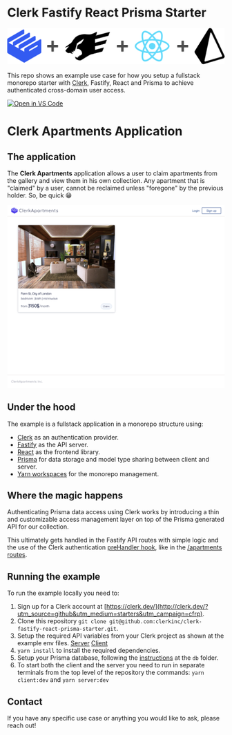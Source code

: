 # Clerk Fastify React Prisma Starter

<img src="./docs/cfrp.png" />

This repo shows an example use case for how you setup a fullstack monorepo starter with [Clerk](https://clerk.dev?utm_source=github&utm_medium=starters&utm_campaign=cfrp), Fastify, React and Prisma to achieve authenticated cross-domain user access.

[![Open in VS Code](https://open.vscode.dev/badges/open-in-vscode.svg)](https://open.vscode.dev/clerkinc/clerk-fastify-react-prisma-starter)

# Clerk Apartments Application

## The application

The **Clerk Apartments** application allows a user to claim apartments from the gallery and view them in his own collection. Any apartment that is "claimed" by a user, cannot be reclaimed unless "foregone" by the previous holder. So, be quick 😁

<img src="./docs/show.png" />

## Under the hood

The example is a fullstack application in a monorepo structure using:

- [Clerk](https://clerk.dev?utm_source=github&utm_medium=starters&utm_campaign=cfrp) as an authentication provider.
- [Fastify](https://www.fastify.io/) as the API server.
- [React](https://reactjs.org/) as the frontend library.
- [Prisma](https://www.prisma.io/) for data storage and model type sharing between client and server.
- [Yarn workspaces](https://yarnpkg.com/features/workspaces) for the monorepo management.

## Where the magic happens

Authenticating Prisma data access using Clerk works by introducing a thin and customizable access management layer on top of the Prisma generated API for our collection.

This ultimately gets handled in the Fastify API routes with simple logic and the use of the Clerk authentication [preHandler hook](./packages/server/src/auth/clerkHandler.ts), like in the [/apartments routes](./packages/server/src/routes/apartments.ts).

## Running the example

To run the example locally you need to:

1. Sign up for a Clerk account at [https://clerk.dev/](http://clerk.dev/?utm_source=github&utm_medium=starters&utm_campaign=cfrp).
2. Clone this repository `git clone git@github.com:clerkinc/clerk-fastify-react-prisma-starter.git`.
3. Setup the required API variables from your Clerk project as shown at the example env files. [Server](./.env.example) [Client](./packages/client/.env.example)
4. `yarn install` to install the required dependencies.
5. Setup your Prisma database, following the [instructions](./packages/db/README.md) at the `db` folder.
6. To start both the client and the server you need to run in separate terminals from the top level of the repository the commands: `yarn client:dev` and `yarn server:dev`

## Contact

If you have any specific use case or anything you would like to ask, please reach out!

